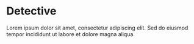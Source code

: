 # Detective

Lorem ipsum dolor sit amet, consectetur adipiscing elit. Sed do eiusmod tempor incididunt ut labore et dolore magna aliqua.
